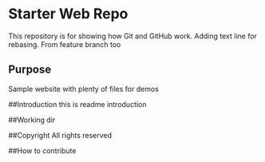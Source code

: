 # Starter Web Repo

This repository is for showing how Git and GitHub work. Adding text line for rebasing. From feature branch too

## Purpose

Sample website with plenty of files for demos

##Introduction
this is readme introduction


##Working dir

##Copyright
All rights reserved

##How to contribute